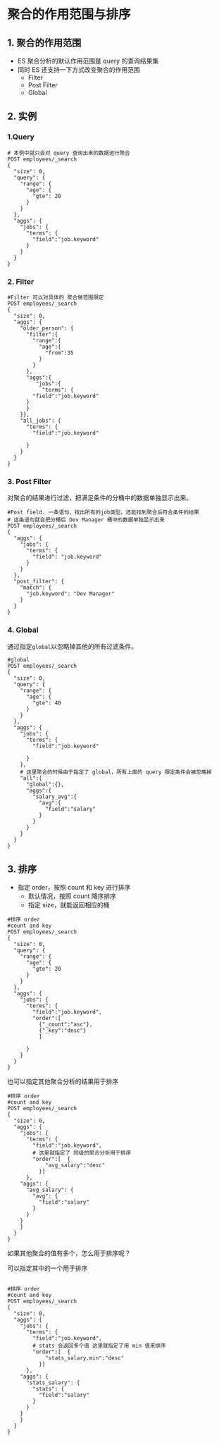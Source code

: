 # 聚合的作用范围与排序

## 1. 聚合的作用范围

* ES 聚合分析的默认作用范围是 query 的查询结果集
* 同时 ES 还支持一下方式改变聚合的作用范围
  * Filter
  * Post Filter
  * Global

## 2. 实例

### 1.Query

```shell
# 本例中就只会对 query 查询出来的数据进行聚合
POST employees/_search
{
  "size": 0,
  "query": {
    "range": {
      "age": {
        "gte": 20
      }
    }
  },
  "aggs": {
    "jobs": {
      "terms": {
        "field":"job.keyword"     
      }
    }
  }
}
```



### 2. Filter

```shell
#Filter 可以对具体的 聚合做范围限定
POST employees/_search
{
  "size": 0,
  "aggs": {
    "older_person": {
      "filter":{
        "range":{
          "age":{
            "from":35
          }
        }
      },
      "aggs":{
         "jobs":{
           "terms": {
        "field":"job.keyword"
      }
      }
    }},
    "all_jobs": {
      "terms": {
        "field":"job.keyword"
        
      }
    }
  }
}
```



### 3. Post Filter

对聚合的结果进行过滤，把满足条件的分桶中的数据单独显示出来。

```shell
#Post field. 一条语句，找出所有的job类型。还能找到聚合后符合条件的结果
# 这条语句就会把分桶后 Dev Manager 桶中的数据单独显示出来
POST employees/_search
{
  "aggs": {
    "jobs": {
      "terms": {
        "field": "job.keyword"
      }
    }
  },
  "post_filter": {
    "match": {
      "job.keyword": "Dev Manager"
    }
  }
}
```

### 4. Global

通过指定`global`以忽略掉其他的所有过滤条件。

```shell
#global
POST employees/_search
{
  "size": 0,
  "query": {
    "range": {
      "age": {
        "gte": 40
      }
    }
  },
  "aggs": {
    "jobs": {
      "terms": {
        "field":"job.keyword"
        
      }
    },
    # 这里聚合的时候由于指定了 global，所有上面的 query 限定条件会被忽略掉
    "all":{
      "global":{},
      "aggs":{
        "salary_avg":{
          "avg":{
            "field":"salary"
          }
        }
      }
    }
  }
}
```



## 3. 排序

* 指定 order，按照 count 和 key 进行排序
  * 默认情况，按照 count 降序排序
  * 指定 size，就能返回相应的桶



```shell
#排序 order
#count and key
POST employees/_search
{
  "size": 0,
  "query": {
    "range": {
      "age": {
        "gte": 20
      }
    }
  },
  "aggs": {
    "jobs": {
      "terms": {
        "field":"job.keyword",
        "order":[
          {"_count":"asc"},
          {"_key":"desc"}
          ]
        
      }
    }
  }
}
```



也可以指定其他聚合分析的结果用于排序

```shell
#排序 order
#count and key
POST employees/_search
{
  "size": 0,
  "aggs": {
    "jobs": {
      "terms": {
        "field":"job.keyword",
        # 这里就指定了 同级的聚合分析用于排序
        "order":[  {
            "avg_salary":"desc"
          }]        
      },
    "aggs": {
      "avg_salary": {
        "avg": {
          "field":"salary"
        }
      }
    }
    }
  }
}
```



如果其他聚合的值有多个，怎么用于排序呢？

可以指定其中的一个用于排序

```shell

#排序 order
#count and key
POST employees/_search
{
  "size": 0,
  "aggs": {
    "jobs": {
      "terms": {
        "field":"job.keyword",
        # stats 会返回多个值 这里就指定了用 min 值来排序
        "order":[  {
            "stats_salary.min":"desc"
          }] 
      },
    "aggs": {
      "stats_salary": {
        "stats": {
          "field":"salary"
        }
      }
    }
    }
  }
}
```

